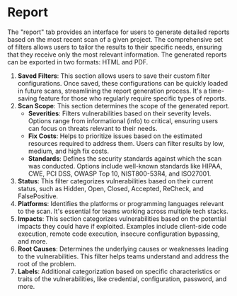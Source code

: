 # Report

The "report" tab provides an interface for users to generate detailed reports based on the most recent scan of a given project. The comprehensive set of filters allows users to tailor the results to their specific needs, ensuring that they receive only the most relevant information. The generated reports can be exported in two formats: HTML and PDF.

1. **Saved Filters**: This section allows users to save their custom filter configurations. Once saved, these configurations can be quickly loaded in future scans, streamlining the report generation process. It's a time-saving feature for those who regularly require specific types of reports.
2. **Scan Scope**: This section determines the scope of the generated report.
   * **Severities**: Filters vulnerabilities based on their severity levels. Options range from informational (info) to critical, ensuring users can focus on threats relevant to their needs.
   * **Fix Costs**: Helps to prioritize issues based on the estimated resources required to address them. Users can filter results by low, medium, and high fix costs.
   * **Standards**: Defines the security standards against which the scan was conducted. Options include well-known standards like HIPAA, CWE, PCI DSS, OWASP Top 10, NIST800-53R4, and ISO27001.
3. **Status**: This filter categorizes vulnerabilities based on their current status, such as Hidden, Open, Closed, Accepted, ReCheck, and FalsePositive.
4. **Platforms**: Identifies the platforms or programming languages relevant to the scan. It's essential for teams working across multiple tech stacks.
5. **Impacts**: This section categorizes vulnerabilities based on the potential impacts they could have if exploited. Examples include client-side code execution, remote code execution, insecure configuration bypassing, and more.
6. **Root Causes**: Determines the underlying causes or weaknesses leading to the vulnerabilities. This filter helps teams understand and address the root of the problem.
7. **Labels**: Additional categorization based on specific characteristics or traits of the vulnerabilities, like credential, configuration, password, and more.

